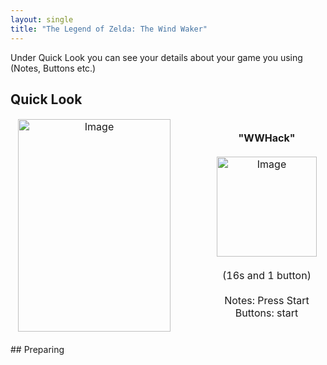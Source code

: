 ```yaml
---
layout: single
title: "The Legend of Zelda: The Wind Waker"
---
```

Under Quick Look you can see your details about your game you using (Notes, Buttons etc.)
## Quick Look
<!--TODO: Maybe there are some other ways to do it, but it works lol-->
<table style="table-layout: fixed; width: 552px">
<colgroup>
<col style="width: 268px">
<col style="width: 284px">
</colgroup>
<thead>
  <tr>
    <td style="text-align:center">
      <img src="https://i.imgur.com/7dW2Gll.jpg" alt="Image" width="244" height="340">
    </td>
    <td style="text-align:center">
      <b>"WWHack"</b><br>
      <br><img src="https://i.imgur.com/n4fRV79.png" alt="Image" width="160" height="160">
      <br>
      <br>(16s and 1 button)<br>
      <br>Notes: Press Start
      <br>Buttons: start
      <br>
    </td>
  </tr>
</thead>
</table>
<!--  //////////////////////////////////////////////////////////   -->
## Preparing
